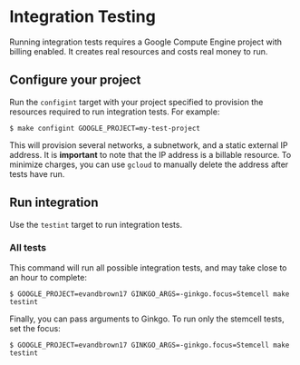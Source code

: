 # Integration Testing
Running integration tests requires a Google Compute Engine project with billing enabled. It creates real resources and costs real money to run.

## Configure your project
Run the `configint` target with your project specified to provision the resources required to run integration tests. For example:

```
$ make configint GOOGLE_PROJECT=my-test-project
```

This will provision several networks, a subnetwork, and a static external IP address. It is **important** to note that the IP address is a billable resource. To minimize charges, you can use `gcloud` to manually delete the address after tests have run.

## Run integration
Use the `testint` target to run integration tests.

### All tests
This command will run all possible integration tests, and may take close to an hour to complete:

```
$ GOOGLE_PROJECT=evandbrown17 GINKGO_ARGS=-ginkgo.focus=Stemcell make testint
```

Finally, you can pass arguments to Ginkgo. To run only the stemcell tests, set the focus:

```
$ GOOGLE_PROJECT=evandbrown17 GINKGO_ARGS=-ginkgo.focus=Stemcell make testint
```